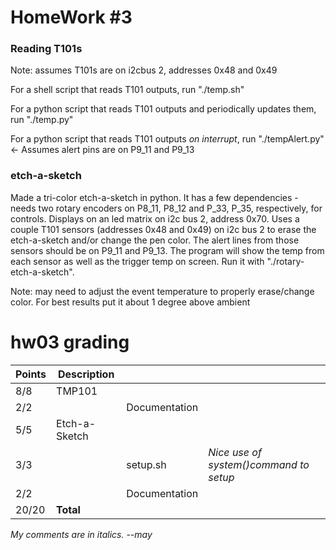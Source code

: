 # HomeWork #3

### Reading T101s

Note: assumes T101s are on i2cbus 2, addresses 0x48 and 0x49

For a shell script that reads T101 outputs, run "./temp.sh"

For a python script that reads T101 outputs and periodically updates them, run "./temp.py"

For a python script that reads T101 outputs *on interrupt*, run "./tempAlert.py" <- Assumes alert pins are on P9_11 and P9_13

### etch-a-sketch

Made a tri-color etch-a-sketch in python. It has a few dependencies - needs two rotary encoders on P8_11, P8_12 and P_33, P_35, respectively, for controls. Displays on an led matrix on i2c bus 2, address 0x70. Uses a couple T101 sensors (addresses 0x48 and 0x49) on i2c bus 2 to erase the etch-a-sketch and/or change the pen color. The alert lines from those sensors should be on P9_11 and P9_13. The program will show the temp from each sensor as well as the trigger temp on screen. Run it with "./rotary-etch-a-sketch".

Note: may need to adjust the event temperature to properly erase/change color. For best results put it about 1 degree above ambient 

# hw03 grading

| Points      | Description | | |
| ----------- | ----------- |-|-|
|  8/8 | TMP101 
|  2/2 |   | Documentation 
|  5/5 | Etch-a-Sketch
|  3/3 |   | setup.sh | *Nice use of system()command to setup*
|  2/2 |   | Documentation
| 20/20 | **Total**

*My comments are in italics. --may*

